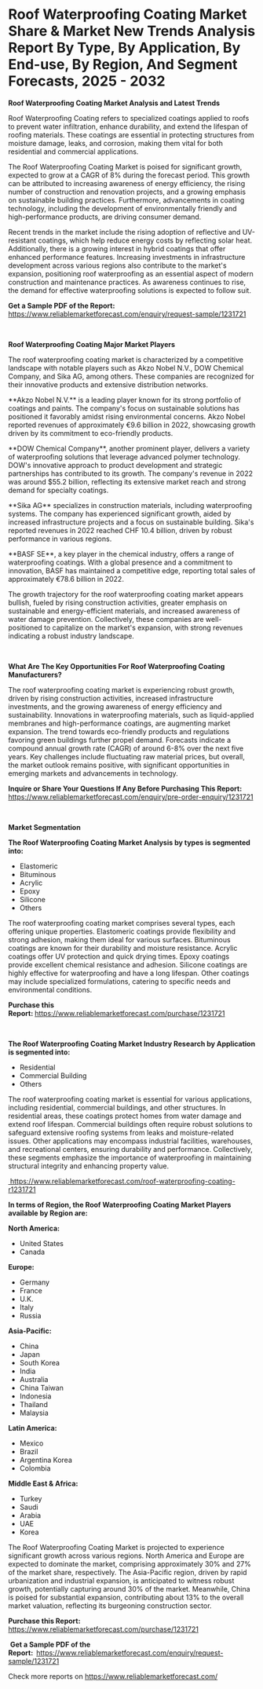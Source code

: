 <p><h1>Roof Waterproofing Coating Market Share & Market New Trends Analysis Report By Type, By Application, By End-use, By Region, And Segment Forecasts, 2025 - 2032</h1></p><p><strong>Roof Waterproofing Coating Market Analysis and Latest Trends</strong></p>
<p><p>Roof Waterproofing Coating refers to specialized coatings applied to roofs to prevent water infiltration, enhance durability, and extend the lifespan of roofing materials. These coatings are essential in protecting structures from moisture damage, leaks, and corrosion, making them vital for both residential and commercial applications.</p><p>The Roof Waterproofing Coating Market is poised for significant growth, expected to grow at a CAGR of 8% during the forecast period. This growth can be attributed to increasing awareness of energy efficiency, the rising number of construction and renovation projects, and a growing emphasis on sustainable building practices. Furthermore, advancements in coating technology, including the development of environmentally friendly and high-performance products, are driving consumer demand. </p><p>Recent trends in the market include the rising adoption of reflective and UV-resistant coatings, which help reduce energy costs by reflecting solar heat. Additionally, there is a growing interest in hybrid coatings that offer enhanced performance features. Increasing investments in infrastructure development across various regions also contribute to the market's expansion, positioning roof waterproofing as an essential aspect of modern construction and maintenance practices. As awareness continues to rise, the demand for effective waterproofing solutions is expected to follow suit.</p></p>
<p><strong>Get a Sample PDF of the Report:&nbsp;</strong> <a href="https://www.reliablemarketforecast.com/enquiry/request-sample/1231721?utm_campaign=3223&utm_medium=2&utm_source=Github&utm_content=ia&utm_term=02042025&utm_id=roof-waterproofing-coating">https://www.reliablemarketforecast.com/enquiry/request-sample/1231721</a></p>
<p>&nbsp;</p>
<p><strong>Roof Waterproofing Coating Major Market Players</strong></p>
<p><p>The roof waterproofing coating market is characterized by a competitive landscape with notable players such as Akzo Nobel N.V., DOW Chemical Company, and Sika AG, among others. These companies are recognized for their innovative products and extensive distribution networks.</p><p>**Akzo Nobel N.V.** is a leading player known for its strong portfolio of coatings and paints. The company's focus on sustainable solutions has positioned it favorably amidst rising environmental concerns. Akzo Nobel reported revenues of approximately €9.6 billion in 2022, showcasing growth driven by its commitment to eco-friendly products.</p><p>**DOW Chemical Company**, another prominent player, delivers a variety of waterproofing solutions that leverage advanced polymer technology. DOW's innovative approach to product development and strategic partnerships has contributed to its growth. The company's revenue in 2022 was around $55.2 billion, reflecting its extensive market reach and strong demand for specialty coatings.</p><p>**Sika AG** specializes in construction materials, including waterproofing systems. The company has experienced significant growth, aided by increased infrastructure projects and a focus on sustainable building. Sika's reported revenues in 2022 reached CHF 10.4 billion, driven by robust performance in various regions.</p><p>**BASF SE**, a key player in the chemical industry, offers a range of waterproofing coatings. With a global presence and a commitment to innovation, BASF has maintained a competitive edge, reporting total sales of approximately €78.6 billion in 2022.</p><p>The growth trajectory for the roof waterproofing coating market appears bullish, fueled by rising construction activities, greater emphasis on sustainable and energy-efficient materials, and increased awareness of water damage prevention. Collectively, these companies are well-positioned to capitalize on the market's expansion, with strong revenues indicating a robust industry landscape.</p></p>
<p>&nbsp;</p>
<p><strong>What Are The Key Opportunities For Roof Waterproofing Coating Manufacturers?</strong></p>
<p><p>The roof waterproofing coating market is experiencing robust growth, driven by rising construction activities, increased infrastructure investments, and the growing awareness of energy efficiency and sustainability. Innovations in waterproofing materials, such as liquid-applied membranes and high-performance coatings, are augmenting market expansion. The trend towards eco-friendly products and regulations favoring green buildings further propel demand. Forecasts indicate a compound annual growth rate (CAGR) of around 6-8% over the next five years. Key challenges include fluctuating raw material prices, but overall, the market outlook remains positive, with significant opportunities in emerging markets and advancements in technology.</p></p>
<p><strong>Inquire or Share Your Questions If Any Before Purchasing This Report:</strong> <a href="https://www.reliablemarketforecast.com/enquiry/pre-order-enquiry/1231721?utm_campaign=3223&utm_medium=2&utm_source=Github&utm_content=ia&utm_term=02042025&utm_id=roof-waterproofing-coating">https://www.reliablemarketforecast.com/enquiry/pre-order-enquiry/1231721</a></p>
<p>&nbsp;</p>
<p><strong>Market Segmentation</strong></p>
<p><strong>The Roof Waterproofing Coating Market Analysis by types is segmented into:</strong></p>
<p><ul><li>Elastomeric</li><li>Bituminous</li><li>Acrylic</li><li>Epoxy</li><li>Silicone</li><li>Others</li></ul></p>
<p><p>The roof waterproofing coating market comprises several types, each offering unique properties. Elastomeric coatings provide flexibility and strong adhesion, making them ideal for various surfaces. Bituminous coatings are known for their durability and moisture resistance. Acrylic coatings offer UV protection and quick drying times. Epoxy coatings provide excellent chemical resistance and adhesion. Silicone coatings are highly effective for waterproofing and have a long lifespan. Other coatings may include specialized formulations, catering to specific needs and environmental conditions.</p></p>
<p><strong>Purchase this Report:&nbsp;</strong><a href="https://www.reliablemarketforecast.com/purchase/1231721?utm_campaign=3223&utm_medium=2&utm_source=Github&utm_content=ia&utm_term=02042025&utm_id=roof-waterproofing-coating">https://www.reliablemarketforecast.com/purchase/1231721</a></p>
<p>&nbsp;</p>
<p><strong>The Roof Waterproofing Coating Market Industry Research by Application is segmented into:</strong></p>
<p><ul><li>Residential</li><li>Commercial Building</li><li>Others</li></ul></p>
<p><p>The roof waterproofing coating market is essential for various applications, including residential, commercial buildings, and other structures. In residential areas, these coatings protect homes from water damage and extend roof lifespan. Commercial buildings often require robust solutions to safeguard extensive roofing systems from leaks and moisture-related issues. Other applications may encompass industrial facilities, warehouses, and recreational centers, ensuring durability and performance. Collectively, these segments emphasize the importance of waterproofing in maintaining structural integrity and enhancing property value.</p></p>
<p><a href="https://www.reliablemarketforecast.com/roof-waterproofing-coating-r1231721?utm_campaign=3223&utm_medium=2&utm_source=Github&utm_content=ia&utm_term=02042025&utm_id=roof-waterproofing-coating">&nbsp;https://www.reliablemarketforecast.com/roof-waterproofing-coating-r1231721</a></p>
<p><strong>In terms of Region, the Roof Waterproofing Coating Market Players available by Region are:</strong></p>
<p>
    <p> <strong> North America: </strong>
        <ul>
            <li>United States</li>
            <li>Canada</li>
        </ul>
        </p> 
    <p> <strong> Europe: </strong>
        <ul>
            <li>Germany</li>
            <li>France</li>
            <li>U.K.</li>
            <li>Italy</li>
            <li>Russia</li>
        </ul>
        </p> 
    <p> <strong> Asia-Pacific: </strong>
        <ul>
            <li>China</li>
            <li>Japan</li>
            <li>South Korea</li>
            <li>India</li>
            <li>Australia</li>
            <li>China Taiwan</li>
            <li>Indonesia</li>
            <li>Thailand</li>
            <li>Malaysia</li>
        </ul>
        </p> 
    <p> <strong> Latin America: </strong>
        <ul>
            <li>Mexico</li>
            <li>Brazil</li>
            <li>Argentina Korea</li>
            <li>Colombia</li>
        </ul>
        </p> 
    <p> <strong> Middle East & Africa: </strong>
        <ul>
            <li>Turkey</li>
            <li>Saudi</li>
            <li>Arabia</li>
            <li>UAE</li>
            <li>Korea</li>
        </ul>
    </p>
    </p>
<p><p>The Roof Waterproofing Coating Market is projected to experience significant growth across various regions. North America and Europe are expected to dominate the market, comprising approximately 30% and 27% of the market share, respectively. The Asia-Pacific region, driven by rapid urbanization and industrial expansion, is anticipated to witness robust growth, potentially capturing around 30% of the market. Meanwhile, China is poised for substantial expansion, contributing about 13% to the overall market valuation, reflecting its burgeoning construction sector.</p></p>
<p><strong>Purchase this Report: </strong><a href="https://www.reliablemarketforecast.com/purchase/1231721?utm_campaign=3223&utm_medium=2&utm_source=Github&utm_content=ia&utm_term=02042025&utm_id=roof-waterproofing-coating">https://www.reliablemarketforecast.com/purchase/1231721</a></p>
<p>&nbsp;<strong>Get a Sample PDF of the Report:&nbsp;&nbsp;</strong><a href="https://www.reliablemarketforecast.com/enquiry/request-sample/1231721?utm_campaign=3223&utm_medium=2&utm_source=Github&utm_content=ia&utm_term=02042025&utm_id=roof-waterproofing-coating">https://www.reliablemarketforecast.com/enquiry/request-sample/1231721</a></p>
<p><strong></strong></p>
<p>Check more reports on <a href="https://www.reliablemarketforecast.com/?utm_campaign=3223&utm_medium=2&utm_source=Github&utm_content=ia&utm_term=02042025&utm_id=roof-waterproofing-coating">https://www.reliablemarketforecast.com/</a></p>
